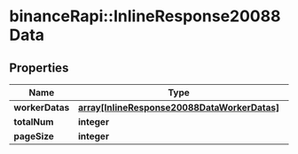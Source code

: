 # binanceRapi::InlineResponse20088Data


## Properties
Name | Type | Description | Notes
------------ | ------------- | ------------- | -------------
**workerDatas** | [**array[InlineResponse20088DataWorkerDatas]**](inline_response_200_88_data_workerDatas.md) |  | 
**totalNum** | **integer** |  | 
**pageSize** | **integer** |  | 


